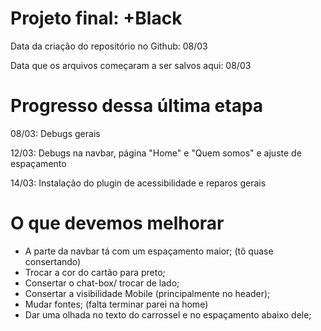 <h1>Projeto final: +Black</h1>

<p>Data da criação do repositório no Github: 08/03</p>
<p>Data que os arquivos começaram a ser salvos aqui: 08/03</p>

<h1>Progresso dessa última etapa</h1>

<p>08/03: Debugs gerais</p> 

<p>12/03: Debugs na navbar, página "Home" e "Quem somos" e ajuste de espaçamento </p>

<p>14/03: Instalação do plugin de acessibilidade e reparos gerais </p>


<h1> O que devemos melhorar</h1>

- A parte da navbar tá com um espaçamento maior; (tô quase consertando)
- Trocar a cor do cartão para preto;
- Consertar o chat-box/ trocar de lado;
- Consertar a visibilidade Mobile (principalmente no header);
- Mudar fontes; (falta terminar parei na home)
- Dar uma olhada no texto do carrossel e no espaçamento abaixo dele;
